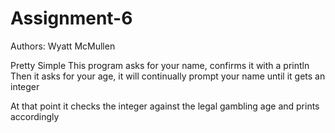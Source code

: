 # Assignment-6
Authors: Wyatt McMullen

Pretty Simple This program asks for your name, confirms it with a println
Then it asks for your age, it will continually prompt your name until it gets
an integer

At that point it checks the integer against the legal gambling age and prints accordingly
